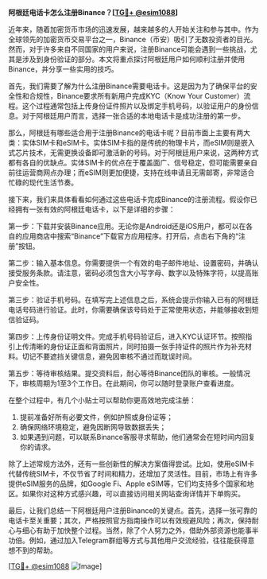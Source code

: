 **阿根廷电话卡怎么注册Binance？[[TG💪+ @esim1088](https://t.me/s/esim1088)]**

近年来，随着加密货币市场的迅速发展，越来越多的人开始关注和参与其中。作为全球领先的加密货币交易平台之一，Binance（币安）吸引了无数投资者的目光。然而，对于许多来自不同国家的用户来说，注册Binance可能会遇到一些挑战，尤其是涉及到身份验证的部分。本文将重点探讨阿根廷用户如何顺利注册并使用Binance，并分享一些实用的技巧。

首先，我们需要了解为什么注册Binance需要电话卡。这是因为为了确保平台的安全性和合规性，Binance要求所有新用户完成KYC（Know Your Customer）流程。这个过程通常包括上传身份证件照片以及绑定手机号码，以验证用户的身份信息。对于阿根廷用户而言，选择一张合适的本地电话卡是成功注册的第一步。

那么，阿根廷有哪些适合用于注册Binance的电话卡呢？目前市面上主要有两大类：实体SIM卡和eSIM卡。实体SIM卡指的是传统的物理卡片，而eSIM则是嵌入式芯片技术，无需更换设备即可激活新的号码。对于阿根廷用户来说，这两种方式都有各自的优缺点。实体SIM卡的优点在于覆盖面广、信号稳定，但可能需要亲自前往运营商网点办理；而eSIM则更加便捷，支持在线申请且无需邮寄，非常适合忙碌的现代生活节奏。

接下来，我们来具体看看如何通过这些电话卡完成Binance的注册流程。假设你已经拥有一张有效的阿根廷电话卡，以下是详细的步骤：

第一步：下载并安装Binance应用。无论你是Android还是iOS用户，都可以在各自的应用商店中搜索“Binance”下载官方应用程序。打开后，点击右下角的“注册”按钮。

第二步：输入基本信息。你需要提供一个有效的电子邮件地址、设置密码，并确认接受服务条款。请注意，密码必须包含大小写字母、数字以及特殊字符，以提高账户安全性。

第三步：验证手机号码。在填写完上述信息之后，系统会提示你输入已有的阿根廷电话号码进行验证。此时，你需要确保该号码处于正常使用状态，并能够接收到短信验证码。

第四步：上传身份证明文件。完成手机号码验证后，进入KYC认证环节。按照指引上传清晰的身份证正面和背面照片，同时拍摄一张手持证件的照片作为补充材料。切记不要遮挡关键信息，避免因审核不通过而耽误时间。

第五步：等待审核结果。提交资料后，耐心等待Binance团队的审核。一般情况下，审核周期为1至3个工作日。在此期间，你可以随时登录账户查看进度。

在整个过程中，有几个小贴士可以帮助你更高效地完成注册：

1. 提前准备好所有必要文件，例如护照或身份证等；
2. 确保网络环境稳定，避免因断网导致数据丢失；
3. 如果遇到问题，可以联系Binance客服寻求帮助，他们通常会在短时间内回复你的请求。

除了上述常规方法外，还有一些创新性的解决方案值得尝试。比如，使用eSIM卡代替传统SIM卡，不仅节省了时间和精力，还增加了灵活性。目前，市场上有许多提供eSIM服务的品牌，如Google Fi、Apple eSIM等，它们均支持多个国家和地区。如果你对这种方式感兴趣，可以直接访问相关网站查询详情并下单购买。

最后，让我们总结一下阿根廷用户注册Binance的关键点。首先，选择一张可靠的电话卡至关重要；其次，严格按照官方指南操作可以有效规避风险；再次，保持耐心与细心有助于加快整个过程。当然，除了个人努力之外，借助外部资源也能事半功倍。例如，通过加入Telegram群组等方式与其他用户交流经验，往往能获得意想不到的帮助。

[[TG💪+ @esim1088](https://t.me/s/esim1088) ![Image](https://i.postimg.cc/4NQfJmqS/Snipaste-2025-05-13-00-14-12.png)]